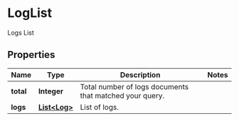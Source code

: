 

# LogList

Logs List

## Properties

| Name | Type | Description | Notes |
|------------ | ------------- | ------------- | -------------|
|**total** | **Integer** | Total number of logs documents that matched your query. |  |
|**logs** | [**List&lt;Log&gt;**](Log.md) | List of logs. |  |



